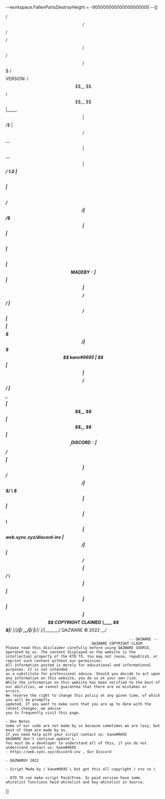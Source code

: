 --workspace.FallenPartsDestroyHeight = -900000000000000000000
--[[
                                                           
                                                           
                          
  /$$$$$$   /$$$$$$  /$$$$$$$$ /$$      /$$  /$$$$$$  /$$$$$$$  /$$$$$$$$      VERSION:
 /$$__  $$ /$$__  $$|_____ $$ | $$  /$ | $$ /$$__  $$| $$__  $$| $$_____/      1.0
| $$  \ $$| $$  \ $$     /$$/ | $$ /$$$| $$| $$  \ $$| $$  \ $$| $$            MADE BY:
| $$  | $$| $$$$$$$$    /$$/  | $$/$$ $$ $$| $$$$$$$$| $$$$$$$/| $$$$$         kane#9695
| $$  | $$| $$__  $$   /$$/   | $$$$_  $$$$| $$__  $$| $$__  $$| $$__/         DISCORD:
| $$/$$ $$| $$  | $$  /$$/    | $$$/ \  $$$| $$  | $$| $$  \ $$| $$            web.sync.xyz/discord-inv
|  $$$$$$/| $$  | $$ /$$$$$$$$| $$/   \  $$| $$  | $$| $$  | $$| $$$$$$$$      COPYRIGHT CLAIMED
 \____ $$$|__/  |__/|________/|__/     \__/|__/  |__/|__/  |__/|________/      QAZWARE © 2022
      \__/                                                               
                                                                         
                                                                        
                                      
                                                            -- QAZWARE --
                                           QAZWARE COPYRIGHT CLAIM
    Please read this disclaimer carefully before using QAZWARE SOURCE,
    operated by us. The content displayed on the website is the intellectual property of the KTO TO. You may not reuse, republish, or reprint such content without our permission.
    All information posted is merely for educational and informational purposes. It is not intended
    as a substitute for professional advice. Should you decide to act upon any information on this website, you do so at your own risk.
    While the information on this website has been verified to the best of our abilities, we cannot guarantee that there are no mistakes or errors.
    We reserve the right to change this policy at any given time, of which you will be promptly
    updated. If you want to make sure that you are up to date with the latest changes, we advise
    you to frequently visit this page.
    
    - Dev Notes
    Some of our code are not made by us because sometimes we are lazy, but most of them are made by us.
    If you need help with your script contact us: kane#9695
    QAZWARE don't continue update's.
    You must be a developer to understand all of this, if you do not understand contact us: kane#9695
    - https://web.sync.xyz/discord-inv , Our Discord

    - QAZWARE© 2022

    - Script Made by / kane#9695 \ but got this all copyright / кто то \

    - KTO TO can make script Paid/Free. In paid version have some whitelist functions hwid whitelist and key whitelist in Source.
]]


